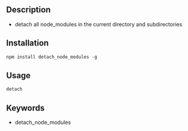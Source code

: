 ## Description
- detach all node_modules in the current directory and subdirectories

## Installation
```js
npm install detach_node_modules -g
```

## Usage
```js 
detach
```

## Keywords
- detach_node_modules